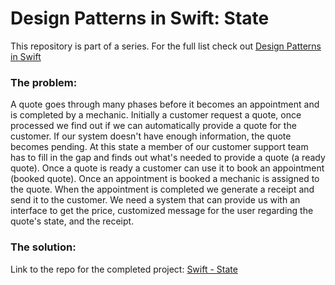 <h1>Design Patterns in Swift: State</h1>
This repository is part of a series. For the full list check out <a href="https://shirazian.wordpress.com/2016/04/11/design-patterns-in-swift/">Design Patterns in Swift</a>
<h3>The problem:</h3>
A quote goes through many phases before it becomes an appointment and is completed by a mechanic. Initially a customer request a quote, once processed we find out if we can automatically provide a quote for the customer. If our system doesn't have enough information, the quote becomes pending. At this state a member of our customer support team has to fill in the gap and finds out what's needed to provide a quote (a ready quote). Once a quote is ready a customer can use it to book an appointment (booked quote). Once an appointment is booked a mechanic is assigned to the quote. When the appointment is completed we generate a receipt and send it to the customer. 
We need a system that can provide us with an interface to get the price, customized message for the user regarding the quote's state, and the receipt.
<h3>The solution:</h3>

Link to the repo for the completed project: <a href="https://github.com/kingreza/Swift-State/"> Swift - State </a>
